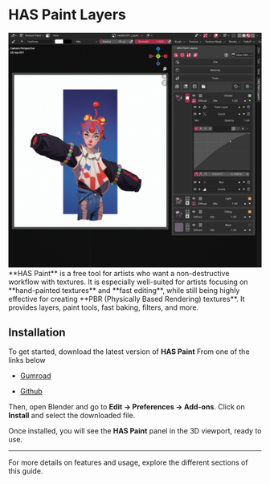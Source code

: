 # HAS Paint Layers

<div class="image-box">
  <img src="/source/images/main.png" alt="layer action image">
</div>
**HAS Paint** is a free tool for artists who want a non-destructive workflow with textures. It is especially well-suited for artists focusing on **hand-painted textures** and **fast editing**, while still being highly effective for creating **PBR (Physically Based Rendering) textures**. It provides layers, paint tools, fast baking, filters, and more.

## Installation
To get started, download the latest version of **HAS Paint** From one of the links below

- [Gumroad](https://hirourk.gumroad.com/l/haspaintlayers)

- [Github](https://github.com/Hirourk/HASPaintLayers)

Then, open Blender and go to **Edit -> Preferences -> Add-ons**. Click on **Install** and select the downloaded file.

Once installed, you will see the **HAS Paint** panel in the 3D viewport, ready to use.

---
For more details on features and usage, explore the different sections of this guide.
